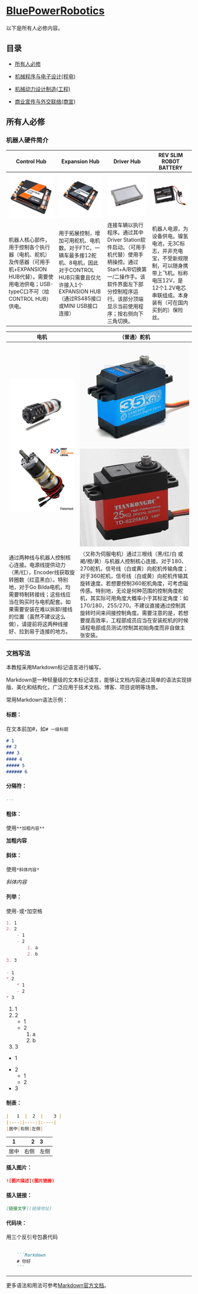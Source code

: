 # [BluePowerRobotics](https://BluePowerRobotics.github.io)

以下是所有人必修内容。

## 目录

- [所有人必修](#所有人必修)

- [机械程序与电子设计(程电)](/ProgTeam/README.md)

- [机械动力设计制造(工程)](/EngiTeam/README.md)

- [商业宣传与外交联络(商宣)](/BusiTeam/.README.md)

## 所有人必修

### 机器人硬件简介

| Control Hub | Expansion Hub | Driver Hub | REV SLIM ROBOT BATTERY |
|---|---|---|---|
| ![Control Hub](/RES/ControlHub.png) | ![Expansion Hub](/RES/ExpansionHub.png) | ![Driver Hub](/RES/DriverHub.png) | ![Rev Slim Robot Battery](/RES/Battery.png) |
| 机器人核心部件，用于控制各个执行器（电机、舵机）及传感器（可用手机+EXPANSION HUB代替）。需要使用电池供电；USB-typeC口不可（给CONTROL HUB）供电。 | 用于拓展控制，增加可用舵机、电机数。对于FTC，一辆车最多接12舵机、8电机，因此对于CONTROL HUB只需要且仅允许接入1个EXPANSION HUB（通过RS485接口或MINI USB接口连接） | 连接车辆以执行程序。通过其中Driver Station软件启动。（可用手机代替）使用手柄操控。通过Start+A/B切换第一/二操作手。该软件界面左下部分控制程序运行。该部分顶端显示当前使用程序；按右侧向下三角切换。 | 机器人电源，为设备供电。镍氢电池，无3C标志，并非充电宝，不受新规限制，可以随身携带上飞机。标称电压12V，是12个1.2V电芯串联组成。本身装有（可在国内买到的）保险丝。 |

| 电机 | （普通）舵机 |
|---|---|
| ![REV HD HEX MOTOR](/RES/HdHexMotor.jpg) ![Go Bilda Yellow Jacket Motor](/RES/YellowJacketPlanetaryGearMotor.jpg) | ![DSSERVO](/RES/DSSERVO.png) ![TIANKONGRC](/RES/TIANKONGRC.png) |
| 通过两种线与机器人控制核心连接。电源线提供动力（黑/红），Encoder线获取旋转圈数（红蓝黑白）。特别地，对于Go Bilda电机，均需要特制转接线；这些线应当在购买时与电机配套。如果需要安装在难以拆卸/接线的位置（虽然不建议这么做），请提前将这两种线接好、拉到易于连接的地方。 | （又称为伺服电机）通过三根线（黑/红/白 或 褐/橙/黄）与机器人控制核心连接。对于180、270舵机，信号线（白或黄）向舵机传输角度；对于360舵机，信号线（白或黄）向舵机传输其旋转速度。若想要控制360舵机角度，可考虑磁传感。特别地，无论是何种范围的控制角度舵机，其实际可用角度大概率小于其标定角度：如170/180，255/270。不建议直接通过控制其旋转时间来间接控制角度。需要注意的是，若想要提高效率，工程部成员应当在安装舵机的时候请程电部成员测试/控制其初始角度而非自做主张安装。 |

### 文档写法

本教程采用Markdown标记语言进行编写。

Markdown是一种轻量级的文本标记语言，能够让文档内容通过简单的语法实现排版、美化和结构化，广泛应用于技术文档、博客、项目说明等场景。

常用Markdown语法示例：
#### 标题：

在文本前加#，如`# 一级标题`

```Markdown
# 1
## 2
### 3
#### 4
##### 5
###### 6
```


#### 分隔符：

```Markdown
---
```

#### 粗体：

使用`**加粗内容**`

**加粗内容**

#### 斜体：

使用`*斜体内容*`

*斜体内容*

#### 列举：

使用`-`或`*`加空格

```Markdown
1. 1
2. 2
    - 1
    - 2
        1. a
        2. b
3. 3

- 1
* 2
    * 1
    - 2
* 3
```

1. 1
2. 2
    - 1
    - 2
        1. a
        2. b
3. 3

- 1
* 2
    * 1
    - 2
* 3

#### 制表：

```Markdown
|   1  |  2  |    3 |
|:---:|----:|:----|
|居中|右侧|左侧|
```

|  1   | 2 |  3   |
|:---:|----:|:----|
|居中|右侧|左侧|

#### 插入图片：

```Markdown
![图片描述](图片链接)
```

#### 插入链接：

```Markdown
[链接文字](链接地址)
```

#### 代码块：

用三个反引号包裹代码

```Markdown

    ```Markdown
    # 你好
    ```

```

---

更多语法和用法可参考[Markdown官方文档](https://markdown.com.cn/)。